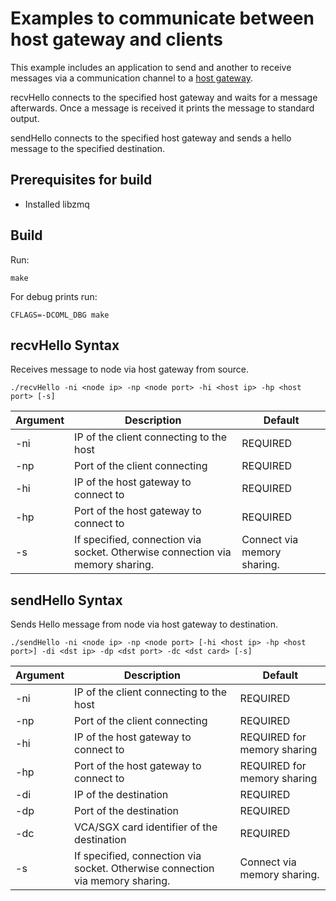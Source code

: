 # Examples to communicate between host gateway and clients

This example includes an application to send and another to receive
messages via a communication channel to a [host
gateway](com-library/host-gateway). 

recvHello connects to the specified host gateway and waits for a
message afterwards. Once a message is received it prints the message
to standard output.

sendHello connects to the specified host gateway and sends a hello
message to the specified destination.

## Prerequisites for build

- Installed libzmq

## Build

Run:

```
make
```

For debug prints run:

```
CFLAGS=-DCOML_DBG make
```

## recvHello Syntax

Receives message to node via host gateway from source.

```
./recvHello -ni <node ip> -np <node port> -hi <host ip> -hp <host port> [-s]
```

| Argument | Description | Default|
|----------|-------------|--------|
| -ni <node ip> | IP of the client connecting to the host | REQUIRED |
| -np <node port> | Port of the client connecting | REQUIRED |
| -hi <host ip> | IP of the host gateway to connect to | REQUIRED |
| -hp <host port> | Port of the host gateway to connect to | REQUIRED |
| -s | If specified, connection via socket. Otherwise connection via memory sharing. | Connect via memory sharing. |

## sendHello Syntax

Sends Hello message from node via host gateway to destination.

```
./sendHello -ni <node ip> -np <node port> [-hi <host ip> -hp <host port>] -di <dst ip> -dp <dst port> -dc <dst card> [-s]
```

| Argument | Description | Default|
|----------|-------------|--------|
| -ni <node ip> | IP of the client connecting to the host | REQUIRED |
| -np <node port> | Port of the client connecting | REQUIRED |
| -hi <host ip> | IP of the host gateway to connect to | REQUIRED for memory sharing |
| -hp <host port> | Port of the host gateway to connect to | REQUIRED for memory sharing |
| -di <dst ip> | IP of the destination | REQUIRED |
| -dp <dst port> | Port of the destination | REQUIRED |
| -dc <dst card> | VCA/SGX card identifier of the destination | REQUIRED |
| -s | If specified, connection via socket. Otherwise connection via memory sharing. | Connect via memory sharing. |

